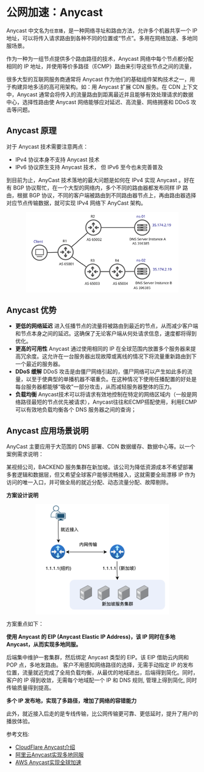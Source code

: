 # 公网加速：Anycast

Anycast 中文名为`任意播`，是一种网络寻址和路由方法，允许多个机器共享一个 IP 地址，可以将传入请求路由到各种不同的位置或“节点”。多用在网络加速、多地同服场景。

作为一种为一组节点提供多个路由路径的技术，Anycast 网络中每个节点都分配相同的 IP 地址，并使用等价多路径（ECMP）路由来引导这些节点之间的流量，

很多大型的互联网服务商通常将 Anycast 作为他们的基础组件架构技术之一，用于构建异地多活的高可用架构。如：用 Anycast 扩展 CDN 服务。在 CDN 上下文中，Anycast 通常会将传入的流量路由到距离最近并且能够有效处理请求的数据中心，选择性路由使 Anycast 网络能够应对延迟、高流量、网络拥塞和 DDoS 攻击等问题。

## Anycast 原理

对于 Anycast 技术需要注意两点：

- IPv4 协议本身不支持 Anycast 技术
- IPv6 协议原生支持 Anycast 技术， 但 IPv6 至今也未完善普及

到目前为止，AnyCast 技术落地的最大问题是如何在 IPv4 实现 Anycast 。好在有 BGP 协议帮忙，在一个大型的网络内，多个不同的路由器都发布同样 IP 路由，根据 BGP 协议，不同的客户端被路由到不同路由器节点上，再由路由器选择对应节点传输数据，就可实现 IPv4 网络下 AnyCast 架构。

<div  align="center">
	<img src="../assets/same-anycast-IP.png" width = "400"  align=center />
</div>

## Anycast 优势

- **更低的网络延迟** 进入任播节点的流量将被路由到最近的节点，从而减少客户端和节点本身之间的延迟。这确保了无论客户端从何处请求信息，速度都将得到优化。
- **更高的可用性** Anycast 通过使用相同的 IP 在全球范围内放置多个服务器来提高冗余度。这允许在一台服务器出现故障或离线的情况下将流量重新路由到下一个最近的服务器。
- **DDoS 缓解** DDoS 攻击是由僵尸网络引起的，僵尸网络可以产生如此多的流量，以至于使典型的单播机器不堪重负。在这种情况下使用任播配置的好处是每台服务器都能够“吸收”一部分攻击，从而减轻服务器整体的压力。
- **负载均衡** Anycast技术可以将请求有效地控制在特定的网络区域内（一般是网络路径最短的节点优先被请求），Anycast往往和ECMP搭配使用，利用ECMP可以有效地负载均衡各个 DNS 服务器之间的查询；


## Anycast 应用场景说明

AnyCast 主要应用于大范围的 DNS 部署、CDN 数据缓存、数据中心等。以一个案例需求说明：

某视频公司，BACKEND 服务集群在新加坡。该公司为降低资源成本不希望部署多套逻辑和数据层，但又希望全球客户能够流畅接入，这就需要全局漂移 IP 作为访问的唯一入口，并可做全局的就近分配、动态流量分配、故障剔除。

**方案设计说明**

<div  align="center">
	<img src="../assets/anycast-app.png" width = "350"  align=center />
</div>

方案重点如下：

**使用 Anycast 的 EIP (Anycast Elastic IP Address)，该 IP 同时在多地 Anycast，从而实现多地同服。**

后端集中维护一套集群，然后绑定 Anycast 类型的 EIP。该 EIP 借助云内网和 POP 点，多地发路由。
客户不用感知网络路径的选择，无需手动指定 IP 的发布位置，流量就近完成了全局负载均衡，从最优的地域进出，后端得到简化。同时，客户的 IP 得到收敛，无需每个地域配一个 IP 和 DNS 规则, 管理上得到简化, 同时传输质量得到提高。

**多个 IP 发布地，实现了多路径，增加了网络的容错能力**

此外，就近接入后走的是专线传输，比公网传输更可靠、更低延时，提升了用户的播放体验。

参考文档: 
- [CloudFlare Anycast介绍](https://www.cloudflare.com/learning/cdn/glossary/anycast-network)
- [阿里云Anycast实现多地同服](https://www.alibabacloud.com/help/zh/anycast-eip/latest/169284)
- [AWS Anycast实现全球加速](https://aws.amazon.com/cn/blogs/china/use-aws-global-accelerator-global-visit)
